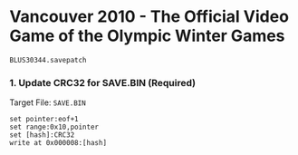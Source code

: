 # Vancouver 2010 - The Official Video Game of the Olympic Winter Games 

`BLUS30344.savepatch`

### 1. Update CRC32 for SAVE.BIN (Required)

Target File: `SAVE.BIN`

```
set pointer:eof+1
set range:0x10,pointer
set [hash]:CRC32
write at 0x000008:[hash]
```

